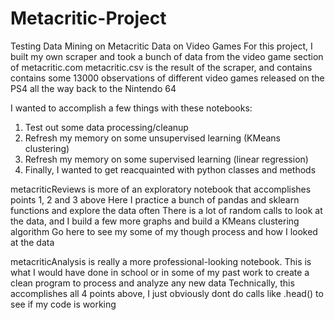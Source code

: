 # Metacritic-Project
Testing Data Mining on Metacritic Data on Video Games
For this project, I built my own scraper and took a bunch of data from the video game section of metacritic.com
metacritic.csv is the result of the scraper, and contains contains some 13000 observations of different video games released on the PS4 all the way back to the Nintendo 64

I wanted to accomplish a few things with these notebooks:
1. Test out some data processing/cleanup
2. Refresh my memory on some unsupervised learning (KMeans clustering) 
3. Refresh my memory on some supervised learning (linear regression)
4. Finally, I wanted to get reacquainted with python classes and methods

metacriticReviews is more of an exploratory notebook that accomplishes points 1, 2 and 3 above
Here I practice a bunch of pandas and sklearn functions and explore the data often
There is a lot of random calls to look at the data, and I build a few more graphs and build a KMeans clustering algorithm
Go here to see my some of my though process and how I looked at the data

metacriticAnalysis is really a more professional-looking notebook.
This is what I would have done in school or in some of my past work to create a clean program to process and analyze any new data
Technically, this accomplishes all 4 points above, I just obviously dont do calls like .head() to see if my code is working

